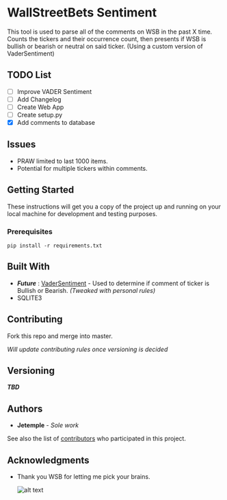 # WallStreetBets Sentiment 

This tool is used to parse all of the comments on WSB in the past X time. Counts the tickers and their occurrence count, then presents if WSB is bullish or bearish or neutral on said ticker. (Using a custom version of VaderSentiment)

## TODO List 

- [ ] Improve VADER Sentiment
- [ ] Add Changelog
- [ ] Create Web App 
- [ ] Create setup.py
- [x] Add comments to database

## Issues 
* PRAW limited to last 1000 items.
* Potential for multiple tickers within comments.

## Getting Started

These instructions will get you a copy of the project up and running on your local machine for development and testing purposes.


### Prerequisites

```
pip install -r requirements.txt
```


## Built With

* ***Future*** : [VaderSentiment](https://github.com/cjhutto/vaderSentiment) - Used to determine if comment of ticker is Bullish or Bearish. *(Tweaked with personal rules)*
* SQLITE3

## Contributing

Fork this repo and merge into master.

*Will update contributing rules once versioning is decided*

## Versioning

***TBD***

## Authors

* **Jetemple** - *Sole work* 
  
See also the list of [contributors](https://github.com/Jetemple/wsb-sentiment/contributors) who participated in this project.

## Acknowledgments

* Thank you WSB for letting me pick your brains.
  
  ![alt text](https://i.imgur.com/JVYC0Em.png)


